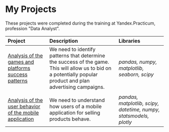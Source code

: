 # My Projects

These projects were completed during the training at Yandex.Practicum, profession "Data Analyst".

| Project | Description | Libraries | 
| :---------------------- | :---------------------- | :---------------------- |
| [Analysis of the games and platforms success patterns](games-analysis) | We need to identify patterns that determine the success of the game. This will allow us to bid on a potentially popular product and plan advertising campaigns.| *pandas, numpy, matplotlib, seaborn, scipy*|
|  |  |  |
| [Analysis of the user behavior of the mobile application](mobile-app-user-behavior) | We need to understand how users of a mobile application for selling products behave.| *pandas, matplotlib, scipy, datetime, numpy, statsmodels, plotly*|
